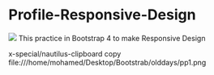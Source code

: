 # Profile-Responsive-Design
<img src="1.jpg">
This practice in Bootstrap 4 to make Responsive Design

x-special/nautilus-clipboard
copy
file:///home/mohamed/Desktop/Bootstrab/olddays/pp1.png


